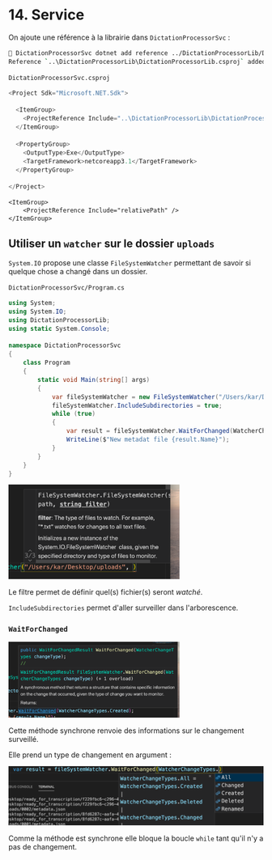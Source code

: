 # 14. Service

On ajoute une référence à la librairie dans `DictationProcessorSvc` :

```bash
🦄 DictationProcessorSvc dotnet add reference ../DictationProcessorLib/DictationProcessorLib.csproj
Reference `..\DictationProcessorLib\DictationProcessorLib.csproj` added to the project.
```

`DictationProcessorSvc.csproj`

```csharp
<Project Sdk="Microsoft.NET.Sdk">

  <ItemGroup>
    <ProjectReference Include="..\DictationProcessorLib\DictationProcessorLib.csproj" />
  </ItemGroup>

  <PropertyGroup>
    <OutputType>Exe</OutputType>
    <TargetFramework>netcoreapp3.1</TargetFramework>
  </PropertyGroup>

</Project>
```

```
<ItemGroup>
	<ProjectReference Include="relativePath" />
</ItemGroup>
```

## Utiliser un `watcher` sur le dossier `uploads`

`System.IO` propose une classe `FileSystemWatcher` permettant de savoir si quelque chose a changé dans un dossier.

`DictationProcessorSvc/Program.cs`

```csharp
using System;
using System.IO;
using DictationProcessorLib;
using static System.Console;

namespace DictationProcessorSvc
{
    class Program
    {
        static void Main(string[] args)
        {
            var fileSystemWatcher = new FileSystemWatcher("/Users/kar/Desktop/uploads", "metadata.json");
            fileSystemWatcher.IncludeSubdirectories = true;
            while (true)
            {
                var result = fileSystemWatcher.WaitForChanged(WatcherChangeTypes.Created);
                WriteLine($"New metadat file {result.Name}");
            }
        }
    }
}
```

<img src="assets/Screenshot2020-10-25at16.24.21.png" alt="Screenshot 2020-10-25 at 16.24.21" style="zoom:33%;" />

Le filtre permet de définir quel(s) fichier(s) seront _watché_.

`IncludeSubdirectories` permet d'aller surveiller dans l'arborescence.

### `WaitForChanged`

<img src="assets/Screenshot2020-10-25at16.33.04.png" alt="Screenshot 2020-10-25 at 16.33.04" style="zoom:33%;" />

Cette méthode synchrone renvoie des informations sur le changement surveillé.

Elle prend un type de changement en argument :

<img src="assets/Screenshot2020-10-25at16.27.59.png" alt="Screenshot 2020-10-25 at 16.27.59" style="zoom:50%;" />

Comme la méthode est synchrone elle bloque la boucle `while` tant qu'il n'y a pas de changement.
